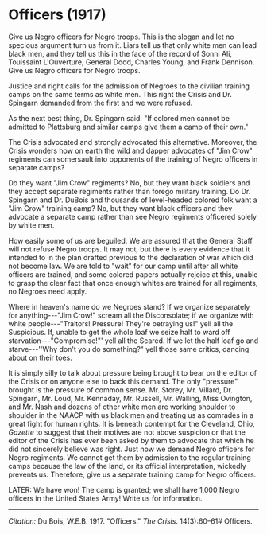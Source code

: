 <!--
title:   Officers
author:  Du Bois, W.E.B.
journal: The Crisis
year:    1917
volume:  14
issue:   3
pages:   60-61# Officers (1917)
-->

# Officers (1917)

Give us Negro officers for Negro troops. This is the slogan and let no specious argument turn us from it. Liars tell us that only white men can lead black men, and they tell us this in the face of the record of Sonni Ali, Touissaint L'Ouverture, General Dodd, Charles Young, and Frank Dennison. Give us Negro officers for Negro troops. 

Justice and right calls for the admission of Negroes to the civilian training camps on the same terms as white men. This right the <span class="small-caps">Crisis</span> and Dr. Spingarn demanded from the first and we were refused. 

As the next best thing, Dr. Spingarn said: "If colored men cannot be admitted to Plattsburg and similar camps give them a camp of their own." 

<span class="small-caps">The Crisis</span> advocated and strongly advocated this alternative. Moreover, the <span class="small-caps">Crisis</span> wonders how on earth the wild and dapper advocates of "Jim Crow" regiments can somersault into opponents of the training of Negro officers in separate camps? 

Do they want "Jim Crow" regiments? No, but they want black soldiers and they accept separate regiments rather than forego military training. Do Dr. Spingarn and Dr. DuBois and thousands of level-headed colored folk want a "Jim Crow" training camp? No, but they want black officers and they advocate a separate camp rather than see Negro regiments officered solely by white men. 

How easily some of us are beguiled. We are assured that the General Staff will not refuse Negro troops. It may not, but there is every evidence that it intended to in the plan drafted previous to the declaration of war which did not become law. We are told to "wait" for our camp until after all white officers are trained, and some colored papers actually rejoice at this, unable to grasp the clear fact that once enough whites are trained for all regiments, no Negroes need apply. 

Where in heaven's name do we Negroes stand? If we organize separately for anything---"Jim Crow!" scream all the Disconsolate; if we organize with white people---"Traitors! Pressure! They're betraying us!" yell all the Suspicious. If, unable to get the whole loaf we seize half to ward off starvation---"Compromise!"' yell all the Scared. If we let the half loaf go and starve---''Why don't you do something?" yell those same critics, dancing about on their toes. 

It is simply silly to talk about pressure being brought to bear on the editor of the <span class="small-caps">Crisis</span> or on anyone else to back this demand. The only "pressure" brought is the pressure of common sense. Mr. Storey, Mr. Villard, Dr. Spingarn, Mr. Loud, Mr. Kennaday, Mr. Russell, Mr. Walling, Miss Ovington, and Mr. Nash and dozens of other white men are working shoulder to shoulder in the NAACP with us black men and treating us as comrades in a great fight for human rights. It is beneath contempt for the Cleveland, Ohio, *Gazette* to suggest that their motives are not above suspicion or that the editor of the <span class="small-caps">Crisis</span> has ever been asked by them to advocate that which he did not sincerely believe was right. Just now we demand Negro officers for Negro regiments. We cannot get them by admission to the regular training camps because the law of the land, or its official interpretation, wickedly prevents us. Therefore, give us a separate training camp for Negro officers. 

LATER: We have won! The camp is granted; we shall have 1,000 Negro officers in the United States Army! Write us for information. 

______________
*Citation:* Du Bois, W.E.B. 1917. "Officers." *The Crisis*. 14(3):60&ndash;61# Officers.
